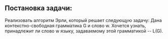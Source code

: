 ## Постановка задачи:
Реализовать алгоритм Эрли, который решает следующую задачу:
Дана контекстно-свободная грамматика G и слово w.
Хочется узнать, принадлежит ли слово w языку, задаваемому этой грамматикой -- L(G).
